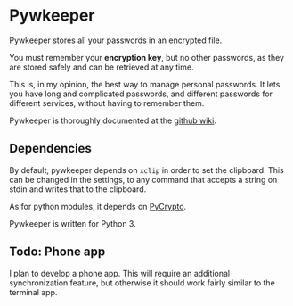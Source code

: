 # Pywkeeper

Pywkeeper stores all your passwords in an encrypted file.

You must remember your **encryption key**, but no other passwords, as they are stored safely and can be retrieved at any time.

This is, in my opinion, the best way to manage personal passwords. It lets you have long and complicated passwords, and different passwords for different services, without having to remember them.

Pywkeeper is thoroughly documented at the [github wiki](https://github.com/murr4y/pywkeeper/wiki).

## Dependencies

By default, pywkeeper depends on `xclip` in order to set the clipboard. This can be changed in the settings, to any command that accepts a string on stdin and writes that to the clipboard.

As for python modules, it depends on [PyCrypto](https://www.dlitz.net/software/pycrypto/).

Pywkeeper is written for Python 3.

## Todo: Phone app

I plan to develop a phone app. This will require an additional synchronization feature, but otherwise it should work fairly similar to the terminal app.
